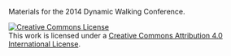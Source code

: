 Materials for the 2014 Dynamic Walking Conference.

<a rel="license"
   href="http://creativecommons.org/licenses/by/4.0/deed.en_US">
   <img
     alt="Creative Commons License"
     style="border-width:0"
     src="http://i.creativecommons.org/l/by/4.0/88x31.png" />
</a>
<br />
This work is licensed under a <a rel="license"
href="http://creativecommons.org/licenses/by/4.0/deed.en_US">Creative Commons
Attribution 4.0 International License</a>.
